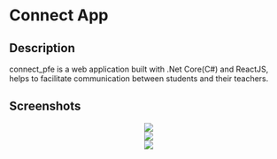 # Connect App

Description
------------
connect_pfe is a web application built with .Net Core(C#) and ReactJS, helps to facilitate communication between students and their teachers.

Screenshots 
------------
<p align="center">
    <img src="https://i.postimg.cc/4xwsP9Kz/signin.jpg" />
    <br>
    <img src="https://i.postimg.cc/fL1wXQVp/signup.jpg" />
    <br>
    <img src="https://i.postimg.cc/SR0hRL5p/main.jpg" />
</p>
